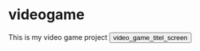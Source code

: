# videogame
This is my video game project 
<button  onclick="game_Project()">video_game_titel_screen</button>
<script>
   function game_Project(){
        window.location.href="Dance Dance Revolution game/title.html"
    }
</script>
